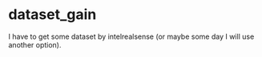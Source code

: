 # dataset_gain
I have to get some dataset by intelrealsense (or maybe some day I will use another option).
